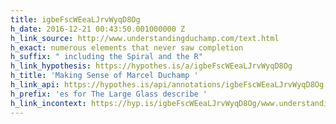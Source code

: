 ```yaml
---
title: igbeFscWEeaLJrvWyqD8Og
h_date: 2016-12-21 00:43:50.001000000 Z
h_link_source: http://www.understandingduchamp.com/text.html
h_exact: numerous elements that never saw completion
h_suffix: " including the Spiral and the R"
h_link_hypothesis: https://hypothes.is/a/igbeFscWEeaLJrvWyqD8Og
h_title: 'Making Sense of Marcel Duchamp '
h_link_api: https://hypothes.is/api/annotations/igbeFscWEeaLJrvWyqD8Og
h_prefix: 'es for The Large Glass describe '
h_link_incontext: https://hyp.is/igbeFscWEeaLJrvWyqD8Og/www.understandingduchamp.com/text.html
---
```


